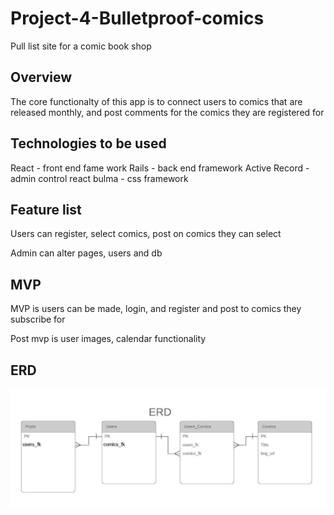 # Project-4-Bulletproof-comics
Pull list site for a comic book shop


## Overview

The core functionalty of this app is to connect users to comics that are released monthly, and post comments for the comics they are registered for

## Technologies to be used

React  - front end fame work
Rails -  back end framework
Active Record - admin control
react bulma - css framework


## Feature list

Users can register, select comics, post on comics they can select

Admin can alter pages, users and db

## MVP

MVP is users can be made, login, and register and post to comics they subscribe for

Post mvp is user images, calendar functionality

## ERD 
![ERD](/ERD.jpeg)


